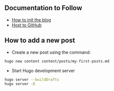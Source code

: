 ## Documentation to Follow 
- [How to init the blog](https://gohugo.io/getting-started/quick-start/)
- [Host to GitHub](https://gohugo.io/host-and-deploy/host-on-github-pages/)

## How to add a new post
- Create a new post using the command:
```bash
hugo new content content/posts/my-first-posts.md
```

- Start Hugo development server
```bash
hugo server --buildDrafts
hugo server -D
```